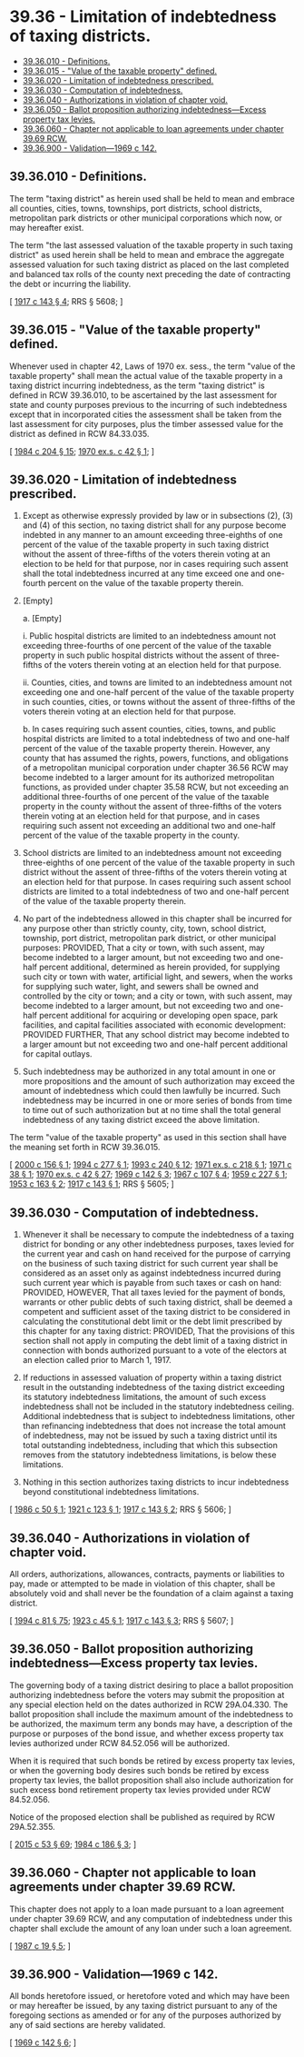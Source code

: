 # 39.36 - Limitation of indebtedness of taxing districts.
* [39.36.010 - Definitions.](#3936010---definitions)
* [39.36.015 - "Value of the taxable property" defined.](#3936015---value-of-the-taxable-property-defined)
* [39.36.020 - Limitation of indebtedness prescribed.](#3936020---limitation-of-indebtedness-prescribed)
* [39.36.030 - Computation of indebtedness.](#3936030---computation-of-indebtedness)
* [39.36.040 - Authorizations in violation of chapter void.](#3936040---authorizations-in-violation-of-chapter-void)
* [39.36.050 - Ballot proposition authorizing indebtedness—Excess property tax levies.](#3936050---ballot-proposition-authorizing-indebtednessexcess-property-tax-levies)
* [39.36.060 - Chapter not applicable to loan agreements under chapter  39.69 RCW.](#3936060---chapter-not-applicable-to-loan-agreements-under-chapter--3969-rcw)
* [39.36.900 - Validation—1969 c 142.](#3936900---validation1969-c-142)
## 39.36.010 - Definitions.
The term "taxing district" as herein used shall be held to mean and embrace all counties, cities, towns, townships, port districts, school districts, metropolitan park districts or other municipal corporations which now, or may hereafter exist.

The term "the last assessed valuation of the taxable property in such taxing district" as used herein shall be held to mean and embrace the aggregate assessed valuation for such taxing district as placed on the last completed and balanced tax rolls of the county next preceding the date of contracting the debt or incurring the liability.

\[ [1917 c 143 § 4](http://leg.wa.gov/CodeReviser/documents/sessionlaw/1917c143.pdf?cite=1917%20c%20143%20§%204); RRS § 5608; \]

## 39.36.015 - "Value of the taxable property" defined.
Whenever used in chapter 42, Laws of 1970 ex. sess., the term "value of the taxable property" shall mean the actual value of the taxable property in a taxing district incurring indebtedness, as the term "taxing district" is defined in RCW 39.36.010, to be ascertained by the last assessment for state and county purposes previous to the incurring of such indebtedness except that in incorporated cities the assessment shall be taken from the last assessment for city purposes, plus the timber assessed value for the district as defined in RCW 84.33.035.

\[ [1984 c 204 § 15](http://leg.wa.gov/CodeReviser/documents/sessionlaw/1984c204.pdf?cite=1984%20c%20204%20§%2015); [1970 ex.s. c 42 § 1](http://leg.wa.gov/CodeReviser/documents/sessionlaw/1970ex1c42.pdf?cite=1970%20ex.s.%20c%2042%20§%201); \]

## 39.36.020 - Limitation of indebtedness prescribed.
1. Except as otherwise expressly provided by law or in subsections (2), (3) and (4) of this section, no taxing district shall for any purpose become indebted in any manner to an amount exceeding three-eighths of one percent of the value of the taxable property in such taxing district without the assent of three-fifths of the voters therein voting at an election to be held for that purpose, nor in cases requiring such assent shall the total indebtedness incurred at any time exceed one and one-fourth percent on the value of the taxable property therein.

2. [Empty]

   a. [Empty]

      i. Public hospital districts are limited to an indebtedness amount not exceeding three-fourths of one percent of the value of the taxable property in such public hospital districts without the assent of three-fifths of the voters therein voting at an election held for that purpose.

      ii. Counties, cities, and towns are limited to an indebtedness amount not exceeding one and one-half percent of the value of the taxable property in such counties, cities, or towns without the assent of three-fifths of the voters therein voting at an election held for that purpose.

   b. In cases requiring such assent counties, cities, towns, and public hospital districts are limited to a total indebtedness of two and one-half percent of the value of the taxable property therein. However, any county that has assumed the rights, powers, functions, and obligations of a metropolitan municipal corporation under chapter 36.56 RCW may become indebted to a larger amount for its authorized metropolitan functions, as provided under chapter 35.58 RCW, but not exceeding an additional three-fourths of one percent of the value of the taxable property in the county without the assent of three-fifths of the voters therein voting at an election held for that purpose, and in cases requiring such assent not exceeding an additional two and one-half percent of the value of the taxable property in the county.

3. School districts are limited to an indebtedness amount not exceeding three-eighths of one percent of the value of the taxable property in such district without the assent of three-fifths of the voters therein voting at an election held for that purpose. In cases requiring such assent school districts are limited to a total indebtedness of two and one-half percent of the value of the taxable property therein.

4. No part of the indebtedness allowed in this chapter shall be incurred for any purpose other than strictly county, city, town, school district, township, port district, metropolitan park district, or other municipal purposes: PROVIDED, That a city or town, with such assent, may become indebted to a larger amount, but not exceeding two and one-half percent additional, determined as herein provided, for supplying such city or town with water, artificial light, and sewers, when the works for supplying such water, light, and sewers shall be owned and controlled by the city or town; and a city or town, with such assent, may become indebted to a larger amount, but not exceeding two and one-half percent additional for acquiring or developing open space, park facilities, and capital facilities associated with economic development: PROVIDED FURTHER, That any school district may become indebted to a larger amount but not exceeding two and one-half percent additional for capital outlays.

5. Such indebtedness may be authorized in any total amount in one or more propositions and the amount of such authorization may exceed the amount of indebtedness which could then lawfully be incurred. Such indebtedness may be incurred in one or more series of bonds from time to time out of such authorization but at no time shall the total general indebtedness of any taxing district exceed the above limitation.

The term "value of the taxable property" as used in this section shall have the meaning set forth in RCW 39.36.015.

\[ [2000 c 156 § 1](http://lawfilesext.leg.wa.gov/biennium/1999-00/Pdf/Bills/Session%20Laws/Senate/6748.SL.pdf?cite=2000%20c%20156%20§%201); [1994 c 277 § 1](http://lawfilesext.leg.wa.gov/biennium/1993-94/Pdf/Bills/Session%20Laws/Senate/6069-S.SL.pdf?cite=1994%20c%20277%20§%201); [1993 c 240 § 12](http://lawfilesext.leg.wa.gov/biennium/1993-94/Pdf/Bills/Session%20Laws/House/1140-S.SL.pdf?cite=1993%20c%20240%20§%2012); [1971 ex.s. c 218 § 1](http://leg.wa.gov/CodeReviser/documents/sessionlaw/1971ex1c218.pdf?cite=1971%20ex.s.%20c%20218%20§%201); [1971 c 38 § 1](http://leg.wa.gov/CodeReviser/documents/sessionlaw/1971c38.pdf?cite=1971%20c%2038%20§%201); [1970 ex.s. c 42 § 27](http://leg.wa.gov/CodeReviser/documents/sessionlaw/1970ex1c42.pdf?cite=1970%20ex.s.%20c%2042%20§%2027); [1969 c 142 § 3](http://leg.wa.gov/CodeReviser/documents/sessionlaw/1969c142.pdf?cite=1969%20c%20142%20§%203); [1967 c 107 § 4](http://leg.wa.gov/CodeReviser/documents/sessionlaw/1967c107.pdf?cite=1967%20c%20107%20§%204); [1959 c 227 § 1](http://leg.wa.gov/CodeReviser/documents/sessionlaw/1959c227.pdf?cite=1959%20c%20227%20§%201); [1953 c 163 § 2](http://leg.wa.gov/CodeReviser/documents/sessionlaw/1953c163.pdf?cite=1953%20c%20163%20§%202); [1917 c 143 § 1](http://leg.wa.gov/CodeReviser/documents/sessionlaw/1917c143.pdf?cite=1917%20c%20143%20§%201); RRS § 5605; \]

## 39.36.030 - Computation of indebtedness.
1. Whenever it shall be necessary to compute the indebtedness of a taxing district for bonding or any other indebtedness purposes, taxes levied for the current year and cash on hand received for the purpose of carrying on the business of such taxing district for such current year shall be considered as an asset only as against indebtedness incurred during such current year which is payable from such taxes or cash on hand: PROVIDED, HOWEVER, That all taxes levied for the payment of bonds, warrants or other public debts of such taxing district, shall be deemed a competent and sufficient asset of the taxing district to be considered in calculating the constitutional debt limit or the debt limit prescribed by this chapter for any taxing district: PROVIDED, That the provisions of this section shall not apply in computing the debt limit of a taxing district in connection with bonds authorized pursuant to a vote of the electors at an election called prior to March 1, 1917.

2. If reductions in assessed valuation of property within a taxing district result in the outstanding indebtedness of the taxing district exceeding its statutory indebtedness limitations, the amount of such excess indebtedness shall not be included in the statutory indebtedness ceiling. Additional indebtedness that is subject to indebtedness limitations, other than refinancing indebtedness that does not increase the total amount of indebtedness, may not be issued by such a taxing district until its total outstanding indebtedness, including that which this subsection removes from the statutory indebtedness limitations, is below these limitations.

3. Nothing in this section authorizes taxing districts to incur indebtedness beyond constitutional indebtedness limitations.

\[ [1986 c 50 § 1](http://leg.wa.gov/CodeReviser/documents/sessionlaw/1986c50.pdf?cite=1986%20c%2050%20§%201); [1921 c 123 § 1](http://leg.wa.gov/CodeReviser/documents/sessionlaw/1921c123.pdf?cite=1921%20c%20123%20§%201); [1917 c 143 § 2](http://leg.wa.gov/CodeReviser/documents/sessionlaw/1917c143.pdf?cite=1917%20c%20143%20§%202); RRS § 5606; \]

## 39.36.040 - Authorizations in violation of chapter void.
All orders, authorizations, allowances, contracts, payments or liabilities to pay, made or attempted to be made in violation of this chapter, shall be absolutely void and shall never be the foundation of a claim against a taxing district.

\[ [1994 c 81 § 75](http://lawfilesext.leg.wa.gov/biennium/1993-94/Pdf/Bills/Session%20Laws/House/2244.SL.pdf?cite=1994%20c%2081%20§%2075); [1923 c 45 § 1](http://leg.wa.gov/CodeReviser/documents/sessionlaw/1923c45.pdf?cite=1923%20c%2045%20§%201); [1917 c 143 § 3](http://leg.wa.gov/CodeReviser/documents/sessionlaw/1917c143.pdf?cite=1917%20c%20143%20§%203); RRS § 5607; \]

## 39.36.050 - Ballot proposition authorizing indebtedness—Excess property tax levies.
The governing body of a taxing district desiring to place a ballot proposition authorizing indebtedness before the voters may submit the proposition at any special election held on the dates authorized in RCW 29A.04.330. The ballot proposition shall include the maximum amount of the indebtedness to be authorized, the maximum term any bonds may have, a description of the purpose or purposes of the bond issue, and whether excess property tax levies authorized under RCW 84.52.056 will be authorized.

When it is required that such bonds be retired by excess property tax levies, or when the governing body desires such bonds be retired by excess property tax levies, the ballot proposition shall also include authorization for such excess bond retirement property tax levies provided under RCW 84.52.056.

Notice of the proposed election shall be published as required by RCW 29A.52.355.

\[ [2015 c 53 § 69](http://lawfilesext.leg.wa.gov/biennium/2015-16/Pdf/Bills/Session%20Laws/House/1806-S.SL.pdf?cite=2015%20c%2053%20§%2069); [1984 c 186 § 3](http://leg.wa.gov/CodeReviser/documents/sessionlaw/1984c186.pdf?cite=1984%20c%20186%20§%203); \]

## 39.36.060 - Chapter not applicable to loan agreements under chapter  39.69 RCW.
This chapter does not apply to a loan made pursuant to a loan agreement under chapter 39.69 RCW, and any computation of indebtedness under this chapter shall exclude the amount of any loan under such a loan agreement.

\[ [1987 c 19 § 5](http://leg.wa.gov/CodeReviser/documents/sessionlaw/1987c19.pdf?cite=1987%20c%2019%20§%205); \]

## 39.36.900 - Validation—1969 c 142.
All bonds heretofore issued, or heretofore voted and which may have been or may hereafter be issued, by any taxing district pursuant to any of the foregoing sections as amended or for any of the purposes authorized by any of said sections are hereby validated.

\[ [1969 c 142 § 6](http://leg.wa.gov/CodeReviser/documents/sessionlaw/1969c142.pdf?cite=1969%20c%20142%20§%206); \]

